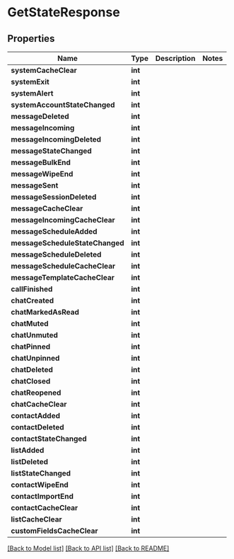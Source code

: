 # GetStateResponse

## Properties
Name | Type | Description | Notes
------------ | ------------- | ------------- | -------------
**systemCacheClear** | **int** |  | 
**systemExit** | **int** |  | 
**systemAlert** | **int** |  | 
**systemAccountStateChanged** | **int** |  | 
**messageDeleted** | **int** |  | 
**messageIncoming** | **int** |  | 
**messageIncomingDeleted** | **int** |  | 
**messageStateChanged** | **int** |  | 
**messageBulkEnd** | **int** |  | 
**messageWipeEnd** | **int** |  | 
**messageSent** | **int** |  | 
**messageSessionDeleted** | **int** |  | 
**messageCacheClear** | **int** |  | 
**messageIncomingCacheClear** | **int** |  | 
**messageScheduleAdded** | **int** |  | 
**messageScheduleStateChanged** | **int** |  | 
**messageScheduleDeleted** | **int** |  | 
**messageScheduleCacheClear** | **int** |  | 
**messageTemplateCacheClear** | **int** |  | 
**callFinished** | **int** |  | 
**chatCreated** | **int** |  | 
**chatMarkedAsRead** | **int** |  | 
**chatMuted** | **int** |  | 
**chatUnmuted** | **int** |  | 
**chatPinned** | **int** |  | 
**chatUnpinned** | **int** |  | 
**chatDeleted** | **int** |  | 
**chatClosed** | **int** |  | 
**chatReopened** | **int** |  | 
**chatCacheClear** | **int** |  | 
**contactAdded** | **int** |  | 
**contactDeleted** | **int** |  | 
**contactStateChanged** | **int** |  | 
**listAdded** | **int** |  | 
**listDeleted** | **int** |  | 
**listStateChanged** | **int** |  | 
**contactWipeEnd** | **int** |  | 
**contactImportEnd** | **int** |  | 
**contactCacheClear** | **int** |  | 
**listCacheClear** | **int** |  | 
**customFieldsCacheClear** | **int** |  | 

[[Back to Model list]](../README.md#documentation-for-models) [[Back to API list]](../README.md#documentation-for-api-endpoints) [[Back to README]](../README.md)


